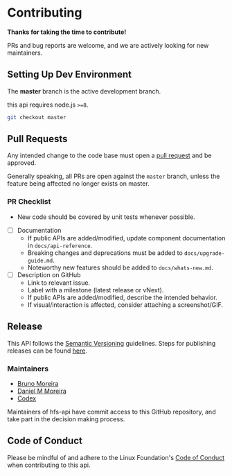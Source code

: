 # Contributing

**Thanks for taking the time to contribute!**

PRs and bug reports are welcome, and we are actively looking for new maintainers.

## Setting Up Dev Environment

The **master** branch is the active development branch.

this api requires node.js `>=8`.

```bash
git checkout master

```


## Pull Requests

Any intended change to the code base must open a [pull request](https://help.github.com/articles/creating-a-pull-request/) and be approved. 

Generally speaking, all PRs are open against the `master` branch, unless the feature being affected no longer exists on master.

### PR Checklist


  + New code should be covered by unit tests whenever possible.
- [ ] Documentation
  + If public APIs are added/modified, update component documentation in `docs/api-reference`.
  + Breaking changes and deprecations must be added to `docs/upgrade-guide.md`.
  + Noteworthy new features should be added to `docs/whats-new.md`.
- [ ] Description on GitHub
  + Link to relevant issue.
  + Label with a milestone (latest release or vNext).
  + If public APIs are added/modified, describe the intended behavior.
  + If visual/interaction is affected, consider attaching a screenshot/GIF.


## Release

This API follows the [Semantic Versioning](https://semver.org/) guidelines. Steps for publishing releases can be found [here](https://www.github.com/visgl/tsc/tree/master/developer-process).


### Maintainers

- [Bruno Moreira](https://github.com/bmmoreira)
- [Daniel M Moreira](https://github.com/dmmrj)
- [Codex](https://github.com/CodexKoder)

Maintainers of hfs-api have commit access to this GitHub repository, and take part in the decision making process.


## Code of Conduct

Please be mindful of and adhere to the Linux Foundation's [Code of Conduct](https://lfprojects.org/policies/code-of-conduct/) when contributing to this api.
